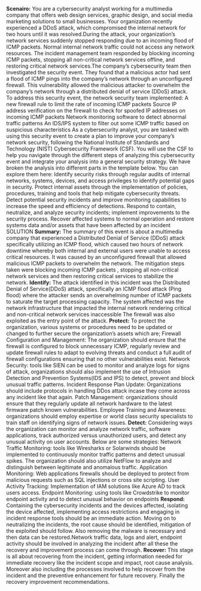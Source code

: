 **Scenairo:** You are a cybersecurity analyst working for a multimedia company that offers web design services, graphic design, and social media marketing solutions to small businesses. Your organization recently experienced a DDoS attack, which compromised the internal network for two hours until it was resolved.During the attack, your organization’s network services suddenly stopped responding due to an incoming flood of ICMP packets. Normal internal network traffic could not access any network resources. The incident management team responded by blocking incoming ICMP packets, stopping all non-critical network services offline, and restoring critical network services.The company’s cybersecurity team then investigated the security event. They found that a malicious actor had sent a flood of ICMP pings into the company’s network through an unconfigured firewall. This vulnerability allowed the malicious attacker to overwhelm the company’s network through a distributed denial of service (DDoS) attack. To address this security event, the network security team implemented:
A new firewall rule to limit the rate of incoming ICMP packets
Source IP address verification on the firewall to check for spoofed IP addresses on incoming ICMP packets
Network monitoring software to detect abnormal traffic patterns
An IDS/IPS system to filter out some ICMP traffic based on suspicious characteristics
As a cybersecurity analyst, you are tasked with using this security event to create a plan to improve your company’s network security, following the National Institute of Standards and Technology (NIST) Cybersecurity Framework (CSF). You will use the CSF to help you navigate through the different steps of analyzing this cybersecurity event and integrate your analysis into a general security strategy. We have broken the analysis into different parts in the template below. You can explore them here:
Identify security risks through regular audits of internal networks, systems, devices, and access privileges to identify potential gaps in security.
Protect internal assets through the implementation of policies, procedures, training and tools that help mitigate cybersecurity threats.
Detect potential security incidents and improve monitoring capabilities to increase the speed and efficiency of detections.
Respond to contain, neutralize, and analyze security incidents; implement improvements to the security process.
Recover affected systems to normal operation and restore systems data and/or assets that have been affected by an incident
SOLUTION
**Summary:** The summary of this event is about a multimedia company that experienced a Distributed Denial of Service (DDoS) attack specifically utilizing an ICMP flood, which caused two hours of network downtime whereby both internal and external users were unable to access critical resources. It was caused by an unconfigured firewall that allowed malicious ICMP packets to overwhelm the network. The mitigation steps taken were blocking incoming ICMP packets , stopping all non-critical network services and then restoring critical services to stabilize the network.
**Identify:** The attack identified in this incident was the Distributed Denial of Service(DDoS) attack, specifically an ICMP flood attack (Ping flood) where the attacker sends an overwhelming number of ICMP packets to saturate the target processing capacity. The system affected was the network infrastructure that impacted the internal network rendering critical and non-critical network services inaccessible The firewall was also exploited as the entry point of the attack.
**Protect:** To protect the organization, various systems or procedures need to be updated or changed to further secure the organization’s assets which are;
Firewall Configuration and Management: The organization should ensure that the firewall is configured to block unnecessary ICMP, regularly review and update firewall rules to adapt to evolving threats and conduct a full audit of firewall configurations ensuring that no other vulnerabilities exist.
Network Security: tools like SIEN can be used to monitor and analyze logs for signs of attack, organizations should also implement the use of Intrusion Detection and Prevention Systems(IDS and IPS) to detect, prevent and block unusual traffic patterns.
Incident Response Plan Update: Organizations should include protocols in handling DDos attack incase they come across any incident like that again.
Patch Management: organizations should ensure that they regularly update all network hardware to the latest firmware patch known vulnerabilities.
Employee Training and Awareness: organizations should employ expertise or world class security specialists to train staff on identifying signs of network issues.
**Detect:** Considering ways the organization can monitor and analyze network traffic, software applications, track authorized versus unauthorized users, and detect any unusual activity on user accounts. Below are some strategies:
Network Traffic Monitoring: tools like Wiresharks or Solarwinds should be implemented to continuously monitor traffic patterns and detect unusual spikes. The organization should also utilize NetFlow to analyze and distinguish between legitimate and anomalous traffic.
Application Monitoring: Web applications firewalls should be deployed to protect from malicious requests such as SQL injections or cross site scripting.
User Activity Tracking: Implementation of IAM solutions like Azure AD to track users access.
Endpoint Monitoring: using tools like Crowdstrike to monitor endpoint activity and to detect unusual behavior on endpoints
**Respond:** Containing the cybersecurity incidents and the devices affected, isolating the device affected, implementing access restrictions and engaging in incident response tools should be an immediate action.
Moving on to neutralizing the incidents, the root cause should be identified, mitigation of the exploited should follow. Also removing the malware is necessary and then data can be restored.Network traffic data, logs and alert, endpoint activity should be involved in analyzing the incident after all these the recovery and improvement process can come through.
**Recover:** This stage is all about recovering from the incident, getting information needed for immediate recovery like the incident scope and impact, root cause analysis. Moreover also including the processes involved to help recover from the incident and the preventive enhancement for future recovery. Finally the recovery improvement recommendations.
